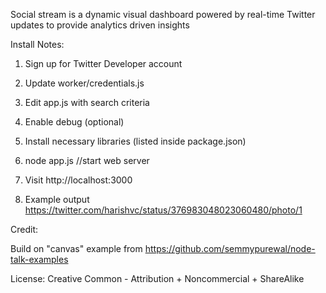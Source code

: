 Social stream is a dynamic visual dashboard powered by real-time Twitter updates to provide analytics driven insights


Install Notes:

1. Sign up for Twitter Developer account

2. Update worker/credentials.js 

3. Edit app.js with search criteria

4. Enable debug (optional)

5. Install necessary libraries (listed inside package.json)

6. node app.js  //start web server

7. Visit http://localhost:3000 

8. Example output https://twitter.com/harishvc/status/376983048023060480/photo/1

Credit:

Build on "canvas" example from https://github.com/semmypurewal/node-talk-examples 

License:
Creative Common - Attribution + Noncommercial + ShareAlike 
